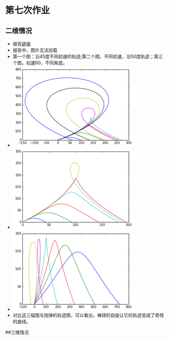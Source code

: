 # 第七次作业
## 二维情况
 - 报告[链接](https://www.zybuluo.com/2013301020064/note/387352)
 - 报告中，图片无法加载
 - 第一个图：沿45度不同初速的轨迹;第二个图，不同初速，沿50度轨迹；第三个图，初速60，不同角度。
 - ![](https://github.com/dHSk/computationalphysics_N2013301020064/blob/master/homework/7th/bassball.png)
 - ![](https://github.com/dHSk/computationalphysics_N2013301020064/blob/master/homework/7th/bassball_v.png)
 - ![](https://github.com/dHSk/computationalphysics_N2013301020064/blob/master/homework/7th/bassball_angle.png)
 - 对比这三幅图与炮弹的轨迹图，可以看出，棒球的自旋让它的轨迹变成了奇怪的曲线。
 
##三维情况
